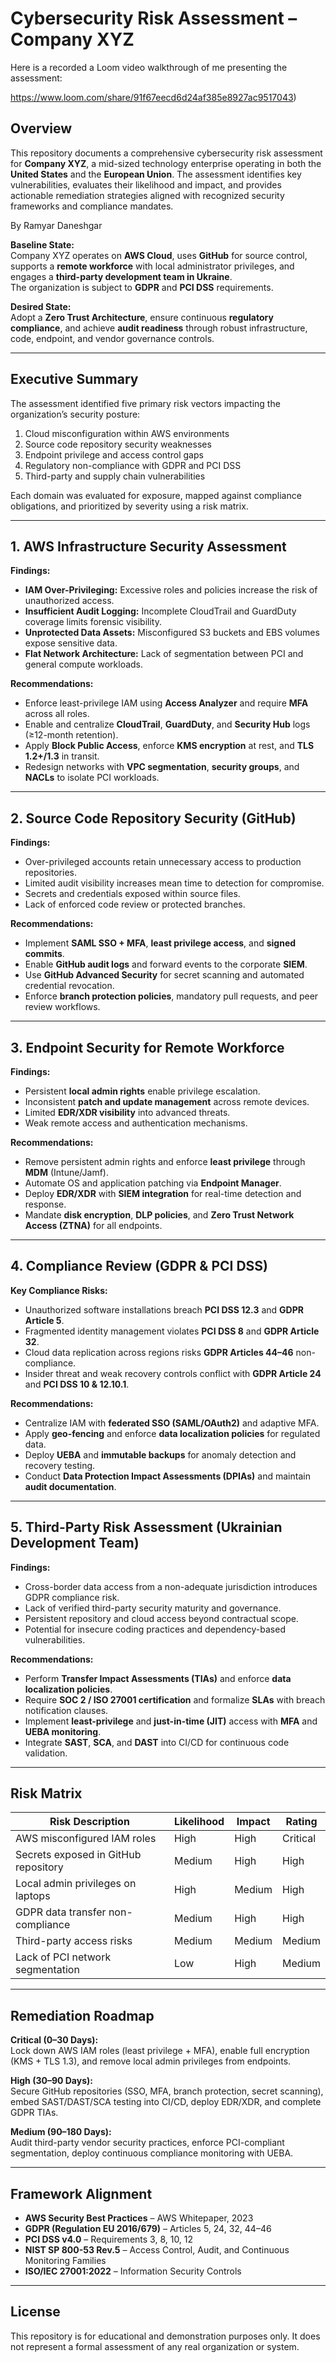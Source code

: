 
# Cybersecurity Risk Assessment – Company XYZ


Here is a recorded a Loom video walkthrough of me presenting the assessment: 

https://www.loom.com/share/91f67eecd6d24af385e8927ac9517043)



## Overview
This repository documents a comprehensive cybersecurity risk assessment for **Company XYZ**, a mid-sized technology enterprise operating in both the **United States** and the **European Union**. The assessment identifies key vulnerabilities, evaluates their likelihood and impact, and provides actionable remediation strategies aligned with recognized security frameworks and compliance mandates.

By Ramyar Daneshgar

**Baseline State:**  
Company XYZ operates on **AWS Cloud**, uses **GitHub** for source control, supports a **remote workforce** with local administrator privileges, and engages a **third-party development team in Ukraine**.  
The organization is subject to **GDPR** and **PCI DSS** requirements.

**Desired State:**  
Adopt a **Zero Trust Architecture**, ensure continuous **regulatory compliance**, and achieve **audit readiness** through robust infrastructure, code, endpoint, and vendor governance controls.


---

## Executive Summary
The assessment identified five primary risk vectors impacting the organization’s security posture:

1. Cloud misconfiguration within AWS environments  
2. Source code repository security weaknesses  
3. Endpoint privilege and access control gaps  
4. Regulatory non-compliance with GDPR and PCI DSS  
5. Third-party and supply chain vulnerabilities  

Each domain was evaluated for exposure, mapped against compliance obligations, and prioritized by severity using a risk matrix.

---

## 1. AWS Infrastructure Security Assessment
**Findings:**
- **IAM Over-Privileging:** Excessive roles and policies increase the risk of unauthorized access.  
- **Insufficient Audit Logging:** Incomplete CloudTrail and GuardDuty coverage limits forensic visibility.  
- **Unprotected Data Assets:** Misconfigured S3 buckets and EBS volumes expose sensitive data.  
- **Flat Network Architecture:** Lack of segmentation between PCI and general compute workloads.  

**Recommendations:**
- Enforce least-privilege IAM using **Access Analyzer** and require **MFA** across all roles.  
- Enable and centralize **CloudTrail**, **GuardDuty**, and **Security Hub** logs (≥12-month retention).  
- Apply **Block Public Access**, enforce **KMS encryption** at rest, and **TLS 1.2+/1.3** in transit.  
- Redesign networks with **VPC segmentation**, **security groups**, and **NACLs** to isolate PCI workloads.  

---

## 2. Source Code Repository Security (GitHub)
**Findings:**
- Over-privileged accounts retain unnecessary access to production repositories.  
- Limited audit visibility increases mean time to detection for compromise.  
- Secrets and credentials exposed within source files.  
- Lack of enforced code review or protected branches.  

**Recommendations:**
- Implement **SAML SSO + MFA**, **least privilege access**, and **signed commits**.  
- Enable **GitHub audit logs** and forward events to the corporate **SIEM**.  
- Use **GitHub Advanced Security** for secret scanning and automated credential revocation.  
- Enforce **branch protection policies**, mandatory pull requests, and peer review workflows.  

---

## 3. Endpoint Security for Remote Workforce
**Findings:**
- Persistent **local admin rights** enable privilege escalation.  
- Inconsistent **patch and update management** across remote devices.  
- Limited **EDR/XDR visibility** into advanced threats.  
- Weak remote access and authentication mechanisms.  

**Recommendations:**
- Remove persistent admin rights and enforce **least privilege** through **MDM** (Intune/Jamf).  
- Automate OS and application patching via **Endpoint Manager**.  
- Deploy **EDR/XDR** with **SIEM integration** for real-time detection and response.  
- Mandate **disk encryption**, **DLP policies**, and **Zero Trust Network Access (ZTNA)** for all endpoints.  

---

## 4. Compliance Review (GDPR & PCI DSS)
**Key Compliance Risks:**
- Unauthorized software installations breach **PCI DSS 12.3** and **GDPR Article 5**.  
- Fragmented identity management violates **PCI DSS 8** and **GDPR Article 32**.  
- Cloud data replication across regions risks **GDPR Articles 44–46** non-compliance.  
- Insider threat and weak recovery controls conflict with **GDPR Article 24** and **PCI DSS 10 & 12.10.1**.  

**Recommendations:**
- Centralize IAM with **federated SSO (SAML/OAuth2)** and adaptive MFA.  
- Apply **geo-fencing** and enforce **data localization policies** for regulated data.  
- Deploy **UEBA** and **immutable backups** for anomaly detection and recovery testing.  
- Conduct **Data Protection Impact Assessments (DPIAs)** and maintain **audit documentation**.  

---

## 5. Third-Party Risk Assessment (Ukrainian Development Team)
**Findings:**
- Cross-border data access from a non-adequate jurisdiction introduces GDPR compliance risk.  
- Lack of verified third-party security maturity and governance.  
- Persistent repository and cloud access beyond contractual scope.  
- Potential for insecure coding practices and dependency-based vulnerabilities.  

**Recommendations:**
- Perform **Transfer Impact Assessments (TIAs)** and enforce **data localization policies**.  
- Require **SOC 2 / ISO 27001 certification** and formalize **SLAs** with breach notification clauses.  
- Implement **least-privilege** and **just-in-time (JIT)** access with **MFA** and **UEBA monitoring**.  
- Integrate **SAST**, **SCA**, and **DAST** into CI/CD for continuous code validation.  

---

## Risk Matrix

| Risk Description | Likelihood | Impact | Rating |
|------------------|-------------|---------|---------|
| AWS misconfigured IAM roles | High | High | Critical |
| Secrets exposed in GitHub repository | Medium | High | High |
| Local admin privileges on laptops | High | Medium | High |
| GDPR data transfer non-compliance | Medium | High | High |
| Third-party access risks | Medium | Medium | Medium |
| Lack of PCI network segmentation | Low | High | Medium |

---

## Remediation Roadmap

**Critical (0–30 Days):**  
Lock down AWS IAM roles (least privilege + MFA), enable full encryption (KMS + TLS 1.3), and remove local admin privileges from endpoints.

**High (30–90 Days):**  
Secure GitHub repositories (SSO, MFA, branch protection, secret scanning), embed SAST/DAST/SCA testing into CI/CD, deploy EDR/XDR, and complete GDPR TIAs.

**Medium (90–180 Days):**  
Audit third-party vendor security practices, enforce PCI-compliant segmentation, deploy continuous compliance monitoring with UEBA.

---

## Framework Alignment
- **AWS Security Best Practices** – AWS Whitepaper, 2023  
- **GDPR (Regulation EU 2016/679)** – Articles 5, 24, 32, 44–46  
- **PCI DSS v4.0** – Requirements 3, 8, 10, 12  
- **NIST SP 800-53 Rev.5** – Access Control, Audit, and Continuous Monitoring Families  
- **ISO/IEC 27001:2022** – Information Security Controls  

---

## License
This repository is for educational and demonstration purposes only. It does not represent a formal assessment of any real organization or system.
